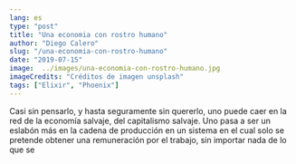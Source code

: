 ```yaml
---
lang: es
type: "post"
title: "Una economia con rostro humano"
author: "Diego Calero"
slug: "/una-economia-con-rostro-humano"
date: "2019-07-15"
image:  ../images/una-economia-con-rostro-humano.jpg
imageCredits: "Créditos de imagen unsplash"
tags: ["Elixir", "Phoenix"]
---
```


Casi sin pensarlo, y hasta seguramente sin quererlo, uno puede caer en la red de la economía salvaje, del capitalismo salvaje. Uno pasa a ser un eslabón más en la cadena de producción en un sistema en el cual solo se pretende obtener una remuneración por el trabajo, sin importar nada de lo que se 